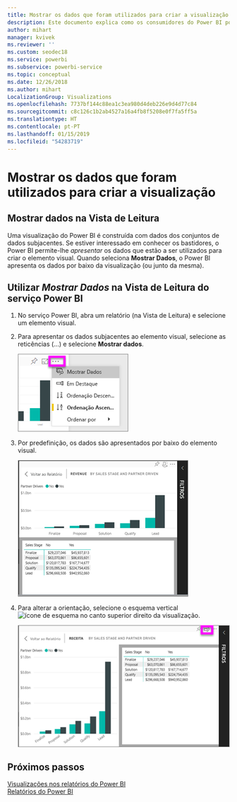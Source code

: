 ```yaml
---
title: Mostrar os dados que foram utilizados para criar a visualização
description: Este documento explica como os consumidores do Power BI podem "ver" os dados utilizados para criar um elemento visual.
author: mihart
manager: kvivek
ms.reviewer: ''
ms.custom: seodec18
ms.service: powerbi
ms.subservice: powerbi-service
ms.topic: conceptual
ms.date: 12/26/2018
ms.author: mihart
LocalizationGroup: Visualizations
ms.openlocfilehash: 7737bf144c88ea1c3ea980d4deb226e9d4d77c84
ms.sourcegitcommit: c8c126c1b2ab4527a16a4fb8f5208e0f7fa5ff5a
ms.translationtype: HT
ms.contentlocale: pt-PT
ms.lasthandoff: 01/15/2019
ms.locfileid: "54283719"
---
```

# <a name="show-the-data-that-was-used-to-create-the-visualization"></a>Mostrar os dados que foram utilizados para criar a visualização
## <a name="show-data-in-reading-view"></a>Mostrar dados na Vista de Leitura
Uma visualização do Power BI é construída com dados dos conjuntos de dados subjacentes. Se estiver interessado em conhecer os bastidores, o Power BI permite-lhe *apresentar* os dados que estão a ser utilizados para criar o elemento visual. Quando seleciona **Mostrar Dados**, o Power BI apresenta os dados por baixo da visualização (ou junto da mesma).


## <a name="using-show-data-in-power-bi-service-reading-view"></a>Utilizar *Mostrar Dados* na Vista de Leitura do serviço Power BI
1. No serviço Power BI, abra um relatório (na Vista de Leitura) e selecione um elemento visual.  
2. Para apresentar os dados subjacentes ao elemento visual, selecione as reticências (...) e selecione **Mostrar dados**.
   
   ![selecionar Mostrar dados](./media/end-user-show-data/power-bi-show-data2.png)
3. Por predefinição, os dados são apresentados por baixo do elemento visual.
   
   ![apresentação vertical dos dados e elemento visual](./media/end-user-show-data/power-bi-explore-show-data-new.png)

4. Para alterar a orientação, selecione o esquema vertical ![ícone de esquema](media/end-user-show-data/power-bi-vertical-icon-new.png) no canto superior direito da visualização.
   
   ![apresentação horizontal dos dados e elemento visual](./media/end-user-show-data/power-bi-explore-show-data2-new.png)

## <a name="next-steps"></a>Próximos passos
[Visualizações nos relatórios do Power BI](../visuals/power-bi-report-visualizations.md)    
[Relatórios do Power BI](end-user-reports.md)    
